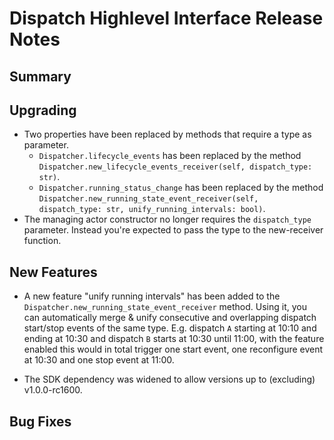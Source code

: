 # Dispatch Highlevel Interface Release Notes

## Summary

<!-- Here goes a general summary of what this release is about -->

## Upgrading

* Two properties have been replaced by methods that require a type as parameter.
    * `Dispatcher.lifecycle_events` has been replaced by the method `Dispatcher.new_lifecycle_events_receiver(self, dispatch_type: str)`.
    * `Dispatcher.running_status_change` has been replaced by the method `Dispatcher.new_running_state_event_receiver(self, dispatch_type: str, unify_running_intervals: bool)`.
* The managing actor constructor no longer requires the `dispatch_type` parameter. Instead you're expected to pass the type to the new-receiver function.

## New Features

* A new feature "unify running intervals" has been added to the `Dispatcher.new_running_state_event_receiver` method. Using it, you can automatically merge & unify consecutive and overlapping dispatch start/stop events of the same type. E.g. dispatch `A` starting at 10:10 and ending at 10:30 and dispatch `B` starts at 10:30 until 11:00, with the feature enabled this would in total trigger one start event, one reconfigure event at 10:30 and one stop event at 11:00.

* The SDK dependency was widened to allow versions up to (excluding) v1.0.0-rc1600.

## Bug Fixes

<!-- Here goes notable bug fixes that are worth a special mention or explanation -->
